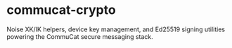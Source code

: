 # commucat-crypto

Noise XK/IK helpers, device key management, and Ed25519 signing utilities powering the CommuCat secure messaging stack.
